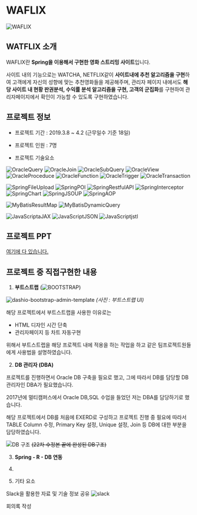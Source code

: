# WAFLIX

![WAFLIX](https://user-images.githubusercontent.com/35910177/60499490-855d9700-9cf3-11e9-9dec-27b5ba6f4376.png)


## WATFLIX 소개
WAFLIX란 **Spring을 이용해서 구현한 영화 스트리밍 사이트**입니다.

사이트 내의 기능으로는 WATCHA, NETFLIX같이 **사이트내에 추천 알고리즘을 구현**하여 고객에게 자신의 성향에 맞는 추천영화들을 제공해주며,  관리자 페이지 내에서도 **해당 사이트 내 현황 판권분석, 수익률 분석 알고리즘을 구현, 고객의 군집화**를 구현하여 관리자페이지에서 확인이 가능할 수 있도록 구현하였습니다.


## 프로젝트 정보

- 프로젝트 기간 : 2019.3.8 ~ 4.2 (근무일수 기준 18일)

- 프로젝트 인원 : 7명

- 프로젝트 기술요소

![OracleQuery](https://img.shields.io/badge/Oracle-Query-red.svg)
![OracleJoin](https://img.shields.io/badge/Oracle-join-red.svg)
![OracleSubQuery](https://img.shields.io/badge/Oracle-SubQuery-red.svg)
![OracleView](https://img.shields.io/badge/Oracle-View-red.svg)
![OracleProceduce](https://img.shields.io/badge/Oracle-Procedure-red.svg)
![OracleFunction](https://img.shields.io/badge/Oracle-Function-red.svg)
![OracleTrigger](https://img.shields.io/badge/Oracle-Trigger-red.svg)
![OracleTransaction](https://img.shields.io/badge/Oracle-Transaction-red.svg)


![SpringFileUpload](https://img.shields.io/badge/Spring-File%20Upload-brightgreen.svg)
![SpringPOI](https://img.shields.io/badge/Spring-POI-brightgreen.svg)
![SpringRestfulAPI](https://img.shields.io/badge/Spring-RestfulAPI-brightgreen.svg)
![SpringInterceptor](https://img.shields.io/badge/Spring-Interceptor-brightgreen.svg)
![SpringChart](https://img.shields.io/badge/Spring-Chart-brightgreen.svg)
![SpringJSOUP](https://img.shields.io/badge/Spring-Jsoup-brightgreen.svg)
![SpringAOP](https://img.shields.io/badge/Spring-AOP-brightgreen.svg)

![MyBatisResultMap](https://img.shields.io/badge/MyBatis-ResultMap-lightgrey.svg)
![MyBatisDynamicQuery](https://img.shields.io/badge/MyBatis-DynamicQuery-lightgrey.svg)

![JavaScriptaJAX](https://img.shields.io/badge/JavaScript-Ajax-yellow.svg)
![JavaScriptJSON](https://img.shields.io/badge/JavaScript-JSON-yellow.svg)
![JavaScriptjstl](https://img.shields.io/badge/JavaScript-jstl-yellow.svg)

## 프로젝트 PPT

[여기에 다 있습니다.](https://github.com/includesorrow/WAFLIX/blob/master/MiddleProject_PPT_A%EC%A1%B0.pptx)

## 프로젝트 중 직접구현한 내용

1. **부트스트랩** (![BOOTSTRAP](https://user-images.githubusercontent.com/35910177/60500978-3107e680-9cf6-11e9-9bd7-60fa478ecb1b.png))


![dashio-bootstrap-admin-template](https://user-images.githubusercontent.com/35910177/60500754-d8384e00-9cf5-11e9-8df5-775be13d168a.jpg)
_(사진 : 부트스트랩 UI)_


해당 프로젝트에서 부트스트랩을 사용한 이유로는
- HTML 디자인 시간 단축
- 관리자페이지 등 차트 자동구현


위해서 부트스트랩을 해당 프로젝트 내에 적용을 하는 작업을 하고 같은 팀프로젝트원들에게 사용법을 설명하였습니다. 







2. **DB 관리자 (DBA)**

프로젝트를 진행하면서 Oracle DB 구축을 필요로 했고, 그에 따라서 DB를 담당할 DB관리자인 DBA가 필요했습니다. 

2017년에 멀티캠퍼스에서 Oracle DB,SQL 수업을 들었던 저는 DBA를 담당하기로 했습니다.

해당 프로젝트에서 DB를 처음에 EXERD로 구성하고 프로젝트 진행 중 필요에 따라서 TABLE Column 수정, Primary Key 설정, Unique 설정, Join 등 DB에 대한 부분을 담당하였습니다.

![DB 구조](https://user-images.githubusercontent.com/35910177/60503887-8e526680-9cfb-11e9-8016-623f56ba3f09.png)
~~(22차 수정본 끝에 완성된 DB구조)~~


3. **Spring - R - DB  연동** 

4. 

5. 기타 요소

Slack을 활용한 자료 및 기술 정보 공유 
![slack](https://user-images.githubusercontent.com/35910177/60557438-7a9d1380-9d80-11e9-884f-0cf24a7cc3ba.PNG)



회의록 작성

